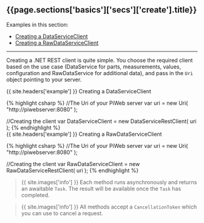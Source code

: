 <h2 id="{{page.sections['basics']['secs']['create'].anchor}}">{{page.sections['basics']['secs']['create'].title}}</h2>

Examples in this section:
+ [Creating a DataServiceClient](#-example--creating-a-dataserviceclient)
+ [Creating a RawDataServiceClient](#-example--creating-a-rawdataserviceclient)
<hr>

Creating a .NET REST client is quite simple. You choose the required client based on the use case (DataService for parts, measurements, values, configuration and RawDataService for additional data), and pass in the `Uri` object pointing to your server.

{{ site.headers['example'] }} Creating a DataServiceClient

{% highlight csharp %}
//The Uri of your PiWeb server
var uri = new Uri( "http://piwebserver:8080" );

//Creating the client
var DataServiceClient = new DataServiceRestClient( uri );
{% endhighlight %}
<br>
{{ site.headers['example'] }} Creating a RawDataServiceClient

{% highlight csharp %}
//The Uri of your PiWeb server
var uri = new Uri( "http://piwebserver:8080" );

//Creating the client
var RawDataServiceClient = new RawDataServiceRestClient( uri );
{% endhighlight %}
<br>
>{{ site.images['info'] }} Each method runs asynchronously and returns an awaitable `Task`. The result will be available once the `Task` has completed.

>{{ site.images['info'] }} All methods accept a `CancellationToken` which you can use to cancel a request.
